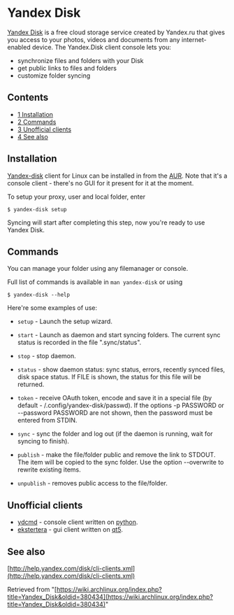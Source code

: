 # Yandex Disk

[Yandex Disk](https://disk.yandex.ru) is a free cloud storage service created by Yandex.ru that gives you access to your photos, videos and documents from any internet-enabled device. The Yandex.Disk client console lets you:

*   synchronize files and folders with your Disk
*   get public links to files and folders
*   customize folder syncing

## Contents

*   [1 Installation](#Installation)
*   [2 Commands](#Commands)
*   [3 Unofficial clients](#Unofficial_clients)
*   [4 See also](#See_also)

## Installation

[Yandex-disk](https://aur.archlinux.org/packages/Yandex-disk/) client for Linux can be installed in from the [AUR](/index.php/AUR "AUR"). Note that it's a console client - there's no GUI for it present for it at the moment.

To setup your proxy, user and local folder, enter

```
$ yandex-disk setup

```

Syncing will start after completing this step, now you're ready to use Yandex Disk.

## Commands

You can manage your folder using any filemanager or console.

Full list of commands is available in `man yandex-disk` or using

```
$ yandex-disk --help

```

Here're some examples of use:

*   `setup` - Launch the setup wizard.

*   `start` - Launch as daemon and start syncing folders. The current sync status is recorded in the file ".sync/status".

*   `stop` - stop daemon.

*   `status` - show daemon status: sync status, errors, recently synced files, disk space status. If FILE is shown, the status for this file will be returned.

*   `token` - receive OAuth token, encode and save it in a special file (by default - /.config/yandex-disk/passwd). If the options -p PASSWORD or --password PASSWORD are not shown, then the password must be entered from STDIN.

*   `sync` - sync the folder and log out (if the daemon is running, wait for syncing to finish).

*   `publish` - make the file/folder public and remove the link to STDOUT. The item will be copied to the sync folder. Use the option --overwrite to rewrite existing items.

*   `unpublish` - removes public access to the file/folder.

## Unofficial clients

*   [ydcmd](https://aur.archlinux.org/packages/ydcmd/) - console client written on [python](/index.php/Python "Python").
*   [ekstertera](https://aur.archlinux.org/packages/ekstertera/) - gui client written on [qt5](/index.php/Qt "Qt").

## See also

[http://help.yandex.com/disk/cli-clients.xml](http://help.yandex.com/disk/cli-clients.xml)

Retrieved from "[https://wiki.archlinux.org/index.php?title=Yandex_Disk&oldid=380434](https://wiki.archlinux.org/index.php?title=Yandex_Disk&oldid=380434)"